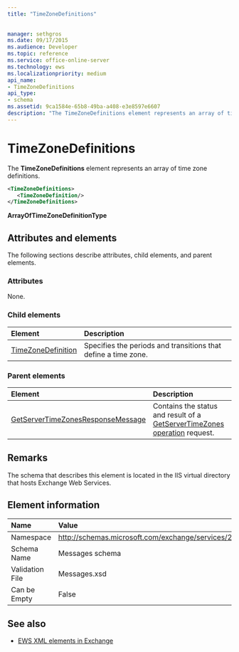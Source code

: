 ```yaml
---
title: "TimeZoneDefinitions"
 
 
manager: sethgros
ms.date: 09/17/2015
ms.audience: Developer
ms.topic: reference
ms.service: office-online-server
ms.technology: ews
ms.localizationpriority: medium
api_name:
- TimeZoneDefinitions
api_type:
- schema
ms.assetid: 9ca1584e-65b8-49ba-a408-e3e8597e6607
description: "The TimeZoneDefinitions element represents an array of time zone definitions."
---
```


# TimeZoneDefinitions

The **TimeZoneDefinitions** element represents an array of time zone definitions. 
  
```XML
<TimeZoneDefinitions>
   <TimeZoneDefinition/>
</TimeZoneDefinitions>
```

 **ArrayOfTimeZoneDefinitionType**
## Attributes and elements

The following sections describe attributes, child elements, and parent elements.
  
### Attributes

None.
  
### Child elements

|**Element**|**Description**|
|:-----|:-----|
|[TimeZoneDefinition](timezonedefinition.md) <br/> |Specifies the periods and transitions that define a time zone.  <br/> |
   
### Parent elements

|**Element**|**Description**|
|:-----|:-----|
|[GetServerTimeZonesResponseMessage](getservertimezonesresponsemessage.md) <br/> |Contains the status and result of a [GetServerTimeZones operation](getservertimezones-operation.md) request.  <br/> |
   
## Remarks

The schema that describes this element is located in the IIS virtual directory that hosts Exchange Web Services.
  
## Element information

|**Name**|**Value**|
|:-----|:-----|
|Namespace  <br/> |http://schemas.microsoft.com/exchange/services/2006/messages  <br/> |
|Schema Name  <br/> |Messages schema  <br/> |
|Validation File  <br/> |Messages.xsd  <br/> |
|Can be Empty  <br/> |False  <br/> |
   
## See also

- [EWS XML elements in Exchange](ews-xml-elements-in-exchange.md)
